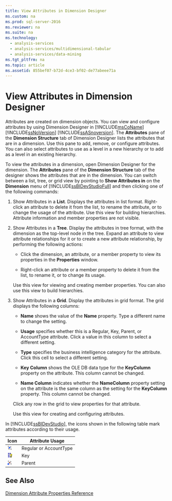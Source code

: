 ```yaml
---
title: View Attributes in Dimension Designer
ms.custom: na
ms.prod: sql-server-2016
ms.reviewer: na
ms.suite: na
ms.technology: 
  - analysis-services
  - analysis-services/multidimensional-tabular
  - analysis-services/data-mining
ms.tgt_pltfrm: na
ms.topic: article
ms.assetid: 855bef07-b72d-4ce3-bf02-de77abeee71a
---
```

# View Attributes in Dimension Designer
  Attributes are created on dimension objects. You can view and configure attributes by using Dimension Designer in [!INCLUDE[msCoName](../../Token\Other/msCoName_md.md)] [!INCLUDE[ssNoVersion](../../Token\Other/ssNoVersion_md.md)] [!INCLUDE[ssASnoversion](../../Token\Other/ssASnoversion_md.md)]. The **Attributes** pane of the **Dimension Structure** tab of Dimension Designer lists the attributes that are in a dimension. Use this pane to add, remove, or configure attributes. You can also select attributes to use as a level in a new hierarchy or to add as a level in an existing hierarchy.  
  
 To view the attributes in a dimension, open Dimension Designer for the dimension. The **Attributes** pane of the **Dimension Structure**  tab of the designer shows the attributes that are in the dimension. You can switch between a list, tree, or grid view by pointing to **Show Attributes in** on the **Dimension** menu of [!INCLUDE[ssBIDevStudioFull](../../Token\Other/ssBIDevStudioFull_md.md)] and then clicking one of the following commands:  
  
1.  Show Attributes in a **List**. Displays the attributes in list format. Right\-click an attribute to delete it from the list, to rename the attribute, or to change the usage of the attribute. Use this view for building hierarchies. Attribute information and member properties are not visible.  
  
2.  Show Attributes in a **Tree**. Display the attributes in tree format, with the dimension as the top\-level node in the tree. Expand an attribute to view attribute relationships for it or to create a new attribute relationship, by performing the following actions:  
  
    -   Click the dimension, an attribute, or a member property to view its properties in the **Properties** window.  
  
    -   Right\-click an attribute or a member property to delete it from the list, to rename it, or to change its usage.  
  
     Use this view for viewing and creating member properties. You can also use this view to build hierarchies.  
  
3.  Show Attributes in a **Grid**. Display the attributes in grid format. The grid displays the following columns:  
  
    -   **Name** shows the value of the **Name** property. Type a different name to change the setting.  
  
    -   **Usage** specifies whether this is a Regular, Key, Parent, or AccountType attribute. Click a value in this column to select a different setting.  
  
    -   **Type** specifies the business intelligence category for the attribute. Click this cell to select a different setting.  
  
    -   **Key Column** shows the OLE DB data type for the **KeyColumn** property on the attribute. This column cannot be changed.  
  
    -   **Name Column** indicates whether the **NameColumn** property setting on the attribute is the same column as the setting for the **KeyColumn** property. This column cannot be changed.  
  
     Click any row in the grid to view properties for that attribute.  
  
     Use this view for creating and configuring attributes.  
  
 In [!INCLUDE[ssBIDevStudio](../../Token\Other/ssBIDevStudio_md.md)], the icons shown in the following table mark attributes according to their usage.  
  
|Icon|Attribute Usage|  
|----------|---------------------|  
|![Attribute icon](../../Images\Image\ImageNotContaina/as_icon_attribute.gif "as_icon_attribute")|Regular or AccountType|  
|![Key attribute icon](../../Images\Image\ImageNotContaina/as_icon_key_attribute.gif "as_icon_key_attribute")|Key|  
|![Parent attribute icon](../../Images\Image\ImageNotContaina/as_icon_parent_attribute.gif "as_icon_parent_attribute")|Parent|  
  
## See Also  
 [Dimension Attribute Properties Reference](../../Topics\TopicNameNotContainA/Dimension-Attribute-Properties-Reference.md)  
  
  